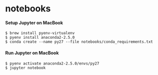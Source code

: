 # notebooks

#### Setup Jupyter on MacBook

```
$ brew install pyenv-virtualenv
$ pyenv install anaconda2-2.5.0
$ conda create --name py27 --file notebooks/conda_requirements.txt
```


#### Run Jupyter on MacBook

```
$ pyenv activate anaconda2-2.5.0/envs/py27
$ jupyter notebook
```
